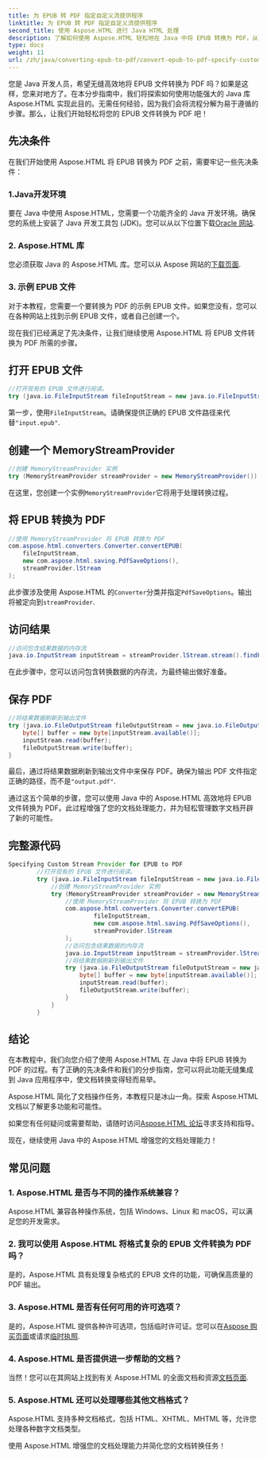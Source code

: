 ```yaml
---
title: 为 EPUB 转 PDF 指定自定义流提供程序
linktitle: 为 EPUB 转 PDF 指定自定义流提供程序
second_title: 使用 Aspose.HTML 进行 Java HTML 处理
description: 了解如何使用 Aspose.HTML 轻松地在 Java 中将 EPUB 转换为 PDF，从而增强您的文档处理能力。
type: docs
weight: 11
url: /zh/java/converting-epub-to-pdf/convert-epub-to-pdf-specify-custom-stream-provider/
---
```


您是 Java 开发人员，希望无缝高效地将 EPUB 文件转换为 PDF 吗？如果是这样，您来对地方了。在本分步指南中，我们将探索如何使用功能强大的 Java 库 Aspose.HTML 实现此目的。无需任何经验，因为我们会将流程分解为易于遵循的步骤。那么，让我们开始轻松将您的 EPUB 文件转换为 PDF 吧！

## 先决条件

在我们开始使用 Aspose.HTML 将 EPUB 转换为 PDF 之前，需要牢记一些先决条件：

### 1.Java开发环境

要在 Java 中使用 Aspose.HTML，您需要一个功能齐全的 Java 开发环境。确保您的系统上安装了 Java 开发工具包 (JDK)。您可以从以下位置下载[Oracle 网站](https://www.oracle.com/java/technologies/javase-downloads.html).

### 2. Aspose.HTML 库

您必须获取 Java 的 Aspose.HTML 库。您可以从 Aspose 网站的[下载页面](https://releases.aspose.com/html/java/).

### 3. 示例 EPUB 文件

对于本教程，您需要一个要转换为 PDF 的示例 EPUB 文件。如果您没有，您可以在各种网站上找到示例 EPUB 文件，或者自己创建一个。

现在我们已经满足了先决条件，让我们继续使用 Aspose.HTML 将 EPUB 文件转换为 PDF 所需的步骤。

## 打开 EPUB 文件

```java
//打开现有的 EPUB 文件进行阅读。
try (java.io.FileInputStream fileInputStream = new java.io.FileInputStream(Resources.input("input.epub"))) {
```

第一步，使用`FileInputStream`。请确保提供正确的 EPUB 文件路径来代替`"input.epub"`.

## 创建一个 MemoryStreamProvider

```java
//创建 MemoryStreamProvider 实例
try (MemoryStreamProvider streamProvider = new MemoryStreamProvider()) {
```

在这里，您创建一个实例`MemoryStreamProvider`它将用于处理转换过程。

## 将 EPUB 转换为 PDF

```java
//使用 MemoryStreamProvider 将 EPUB 转换为 PDF
com.aspose.html.converters.Converter.convertEPUB(
    fileInputStream,
    new com.aspose.html.saving.PdfSaveOptions(),
    streamProvider.lStream
);
```

此步骤涉及使用 Aspose.HTML 的`Converter`分类并指定`PdfSaveOptions`。输出将被定向到`streamProvider`.

## 访问结果

```java
//访问包含结果数据的内存流
java.io.InputStream inputStream = streamProvider.lStream.stream().findFirst().get();
```

在此步骤中，您可以访问包含转换数据的内存流，为最终输出做好准备。

## 保存 PDF

```java
//将结果数据刷新到输出文件
try (java.io.FileOutputStream fileOutputStream = new java.io.FileOutputStream(Resources.output("output.pdf"))) {
    byte[] buffer = new byte[inputStream.available()];
    inputStream.read(buffer);
    fileOutputStream.write(buffer);
}
```

最后，通过将结果数据刷新到输出文件中来保存 PDF。确保为输出 PDF 文件指定正确的路径，而不是`"output.pdf"`.

通过这五个简单的步骤，您可以使用 Java 中的 Aspose.HTML 高效地将 EPUB 文件转换为 PDF。此过程增强了您的文档处理能力，并为轻松管理数字文档开辟了新的可能性。

## 完整源代码
```java
Specifying Custom Stream Provider for EPUB to PDF
        //打开现有的 EPUB 文件进行阅读。
        try (java.io.FileInputStream fileInputStream = new java.io.FileInputStream(Resources.input("input.epub"))) {
            //创建 MemoryStreamProvider 实例
            try (MemoryStreamProvider streamProvider = new MemoryStreamProvider()) {
                //使用 MemoryStreamProvider 将 EPUB 转换为 PDF
                com.aspose.html.converters.Converter.convertEPUB(
                        fileInputStream,
                        new com.aspose.html.saving.PdfSaveOptions(),
                        streamProvider.lStream
                );
                //访问包含结果数据的内存流
                java.io.InputStream inputStream = streamProvider.lStream.stream().findFirst().get();
                //将结果数据刷新到输出文件
                try (java.io.FileOutputStream fileOutputStream = new java.io.FileOutputStream(Resources.output("output.pdf"))) {
                    byte[] buffer = new byte[inputStream.available()];
                    inputStream.read(buffer);
                    fileOutputStream.write(buffer);
                }
            }
        }
```

## 结论

在本教程中，我们向您介绍了使用 Aspose.HTML 在 Java 中将 EPUB 转换为 PDF 的过程。有了正确的先决条件和我们的分步指南，您可以将此功能无缝集成到 Java 应用程序中，使文档转换变得轻而易举。

Aspose.HTML 简化了文档操作任务，本教程只是冰山一角。探索 Aspose.HTML 文档以了解更多功能和可能性。

如果您有任何疑问或需要帮助，请随时访问[Aspose.HTML 论坛](https://forum.aspose.com/)寻求支持和指导。

现在，继续使用 Java 中的 Aspose.HTML 增强您的文档处理能力！

## 常见问题

### 1. Aspose.HTML 是否与不同的操作系统兼容？

Aspose.HTML 兼容各种操作系统，包括 Windows、Linux 和 macOS，可以满足您的开发需求。

### 2. 我可以使用 Aspose.HTML 将格式复杂的 EPUB 文件转换为 PDF 吗？

是的，Aspose.HTML 具有处理复杂格式的 EPUB 文件的功能，可确保高质量的 PDF 输出。

### 3. Aspose.HTML 是否有任何可用的许可选项？

是的，Aspose.HTML 提供各种许可选项，包括临时许可证。您可以在[Aspose 购买页面](https://purchase.aspose.com/buy)或请求[临时执照](https://purchase.aspose.com/temporary-license/).

### 4. Aspose.HTML 是否提供进一步帮助的文档？

当然！您可以在其网站上找到有关 Aspose.HTML 的全面文档和资源[文档页面](https://reference.aspose.com/html/java/).

### 5. Aspose.HTML 还可以处理哪些其他文档格式？

Aspose.HTML 支持多种文档格式，包括 HTML、XHTML、MHTML 等，允许您处理各种数字文档类型。

使用 Aspose.HTML 增强您的文档处理能力并简化您的文档转换任务！
